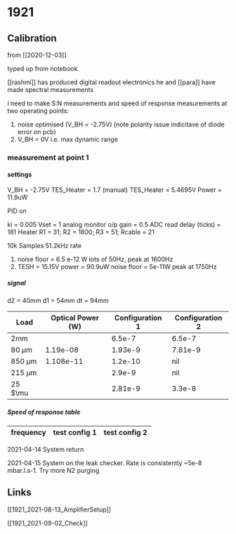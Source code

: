# 1921

## Calibration

from [[2020-12-03]]

typed up from notebook

[[rashmi]] has produced digital readout electronics
he and [[para]] have made spectral measurements

i need to make S:N measurements and speed of response measurements at two operating points:

1. noise optimised (V_BH = -2.75V) (note polarity issue indicitave of diode error on pcb)
2. V_BH = 0V i.e. max dynamic range

### measurement at point 1

#### settings

V_BH = -2.75V
TES_Heater = 1.7 (manual)
TES_Heater = 5.4695V
Power = 11.9uW

PID on

ki = 0.005
Vset = 1
analog monitor o/p gain = 0.5
ADC read delay (ticks) = 181
Heater R1 = 31; R2 = 1800; R3 = 51; Rcable = 21

10k Samples 51.2kHz rate

1) noise floor = 6.5 e-12 W lots of 50Hz, peak at 1600Hz
2) TESH = 15.15V power = 90.9uW noise floor = 5e-11W peak at 1750Hz


##### signal

d2 = 40mm
d1 = 54mm
dt = 94mm

| Load       | Optical Power (W) | Configuration 1 | Configuration 2 |
| ---------- | ----------------- | --------------- | --------------- |
| 2mm        |                   | 6.5e-7          | 6.5e-7          |
| 80 $\mu$m  | 1.19e-08          | 1.93e-9         | 7.81e-9         |
| 850 $\mu$m | 1.108e-11         | 1.2e-10         | nil             |
| 215 $\mu$m |                   | 2.9e-9          | nil             |
| 25 $\mu    |                   | 2.81e-9         | 3.3e-8          |



##### Speed of response table

| frequency | test config 1 | test config 2 |
| --------- | ------------- | ------------- |


2021-04-14 System return

2021-04-15  System on the leak checker. Rate is consistently ~5e-8 mbar.l.s-1. Try more N2 purging

## Links

[[1921_2021-08-13_AmplifierSetup]]

[[1921_2021-09-02_Check]]